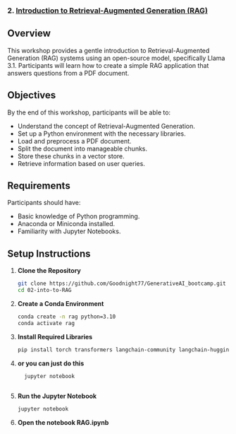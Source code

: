 ### 2. [Introduction to Retrieval-Augmented Generation (RAG)](02-into-to-RAG/)


## Overview

This workshop provides a gentle introduction to Retrieval-Augmented Generation (RAG) systems using an open-source model, specifically Llama 3.1. Participants will learn how to create a simple RAG application that answers questions from a PDF document.

## Objectives

By the end of this workshop, participants will be able to:

- Understand the concept of Retrieval-Augmented Generation.
- Set up a Python environment with the necessary libraries.
- Load and preprocess a PDF document.
- Split the document into manageable chunks.
- Store these chunks in a vector store.
- Retrieve information based on user queries.

## Requirements

Participants should have:

- Basic knowledge of Python programming.
- Anaconda or Miniconda installed.
- Familiarity with Jupyter Notebooks.

## Setup Instructions

1. **Clone the Repository**
   ```bash
   git clone https://github.com/Goodnight77/GenerativeAI_bootcamp.git
   cd 02-into-to-RAG
2. **Create a Conda Environment**
    ```bash
    conda create -n rag python=3.10
    conda activate rag
3. **Install Required Libraries**
    ```bash
    pip install torch transformers langchain-community langchain-huggingface notebook==7.1.2 pandas faiss-cpu scikit-learn
4. **or you can just do this**
    ```bash
      jupyter notebook
        
5. **Run the Jupyter Notebook**
    ```bash
    jupyter notebook
6. **Open the notebook RAG.ipynb**

